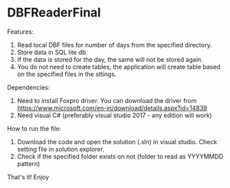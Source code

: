 # DBFReaderFinal
Features:
1. Read local DBF files for number of days from the specified directory. 
2. Store data in SQL lite db. 
3. If the data is stored for the day, the same will not be stored again. 
4. You do not need to create tables, the application will create table based on the specified files in the sttings.

Dependencies:
1. Need to install Foxpro driver. You can download the driver from https://www.microsoft.com/en-in/download/details.aspx?id=14839
2. Need visual C# (preferably visual studio 2017 - any edition will work)

How to run the file:
1. Download the code and open the solution (.sln) in visual studio. Check setting file in solution explorer.
2. Check if the specified folder exists on not (folder to read as YYYYMMDD pattern)

That's it! Enjoy
